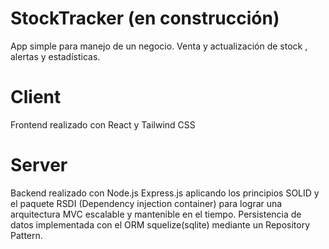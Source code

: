 # StockTracker (en construcción)
  App simple para manejo de un negocio.
  Venta y actualización de stock , alertas y estadísticas. 
  
 # Client
   Frontend realizado con React y Tailwind CSS 
   
 # Server 
   Backend realizado con Node.js Express.js aplicando los principios SOLID y el paquete RSDI (Dependency injection container) para lograr una arquitectura MVC escalable y mantenible en el tiempo. 
   Persistencia de datos implementada con el ORM squelize(sqlite) mediante un Repository Pattern. 
   
  
   
